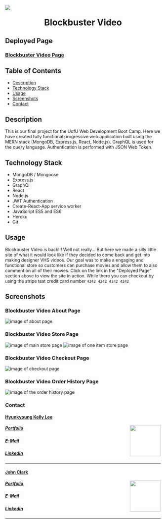 <img align="left" src= "https://img.shields.io/badge/License-MIT-green">
<h1 align= "center">Blockbuster Video</h1>

## Deployed Page

<h3><a href= "">Blockbuster Video Page</a></h3>

## Table of Contents

- [Description](#description)
- [Technology Stack](#technology-stack)
- [Usage](#usage)
- [Screenshots](#screenshots)
- [Contact](#contact)

## Description

This is our final project for the UofU Web Development Boot Camp. Here we have created fully functional progressive web application built using the MERN stack (MongoDB, Express.js, React, Node.js). GraphQL is used for the query language. Authentication is performed with JSON Web Token.

## Technology Stack

- MongoDB / Mongoose
- Express.js
- GraphQl
- React
- Node.js
- JWT Authentication
- Create-React-App service worker
- JavaScript ES5 and ES6
- Heroku
- Git

## Usage

Blockbuster Video is back!!! Well not really... But here we made a silly little site of what it would look like if they decided to come back and get into making designer VHS videos. Our goal was to make a engaging and functional store so customers can purchase movies and allow them to also comment on all of their movies. Click on the link in the "Deployed Page" section above to view the site in action. While there you can checkout by using the stripe test credit card number `4242 4242 4242 4242`

## Screenshots

### Blockbuster Video About Page

<img src= "" alt="image of about page" >

### Blockbuster Video Store Page

<img src= "" alt="image of main store page" >

<img src= "" alt="image of one item store page" >

### Blockbuster Video Checkout Page

<img src= "" alt= "image of checkout page">

### Blockbuster Video Order History Page

<img src= "" alt= "image of the order history page">

### Contact

<h4><a href= "https://github.com/khklee">Hyunkyoung Kelly Lee</a></h4>
<img align="right" width="100" height="100" src="https://avatars.githubusercontent.com/u/95396693?v=4 alt= "Github Profile Image">
<h5><a href= "https://khklee.github.io/HK-portfolio/">Portfolio</a></h5>  
<h5><a href= "mailto:amorfati38@gmail.com">E-Mail</a></h5>       
<h5><a href= "https://www.linkedin.com/in/khklee/">LinkedIn</a></h5>
<hr>

<h4><a href= "https://github.com/JohnKnee3">John Clark</a></h4>
<img align="right" width="100" height="100" src="https://avatars.githubusercontent.com/u/93677565?v=4 alt= "Github Profile Image"> 
<h5><a href= "https://johnknee3.github.io/React-Portfolio/">Portfolio</a></h5>  
<h5><a href= "mailto:john.a.clark3@gmail.com">E-Mail</a></h5>       
<h5><a href= "https://www.linkedin.com/in/john-clark-216530225/">LinkedIn</a></h5>
<hr>
